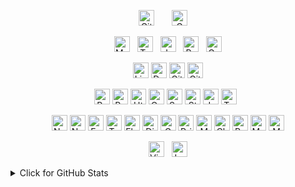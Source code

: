 <p align="center">
  <a href="https://github.com/GilvaniaMoreira" target="_blank"><img src="https://img.shields.io/badge/-@GilvaniaMoreira-282C34?logo=GitHub&logoColor=white" alt="Github logo" title="Github" height="25"></a>
&nbsp;
&nbsp;
&nbsp;
  <a href="mailto:moreiragil84@gmail.com" target="_blank"><img src="https://img.shields.io/badge/-Gmail-282C34?logo=gmail&logoColor=EA4335" alt="Gmail logo" title="Gmail" height="25"></a>
&nbsp;
&nbsp;
</p>

<p align="center">
  <a href="https://github.com/GilvaniaMoreira?tab=repositories" target="_blank"><img src="https://img.shields.io/badge/-code-282C34?logo=Plex&logoColor=white" alt="My repositories" title="Repositories" height="25"></a>
&nbsp;
  <a href="https://github.com/GilvaniaMoreira?tab=repositories&language=typescript" target="_blank"><img src="https://img.shields.io/badge/-Typescript-282C34?logo=Typescript&logoColor=3178C6" alt="Typescript logo" title="Typescript" height="25"></a>
&nbsp;
    <a href="https://github.com/GilvaniaMoreira?tab=repositories&language=javascript" target="_blank"><img src="https://img.shields.io/badge/-Javascript-282C34?logo=javascript&logoColor=F7DF1E" alt="Javascript logo" title="Javascript" height="25"></a>
&nbsp;
  <a href="https://github.com/GilvaniaMoreira?tab=repositories&language=python" target="_blank"><img src="https://img.shields.io/badge/-Python-282C34?logo=Python&logoColor=3776AB" alt="Python logo" title="Python" height="25"></a>
&nbsp;
 <a href="https://github.com/GilvaniaMoreira?tab=repositories&language=go" target="_blank"><img src="https://img.shields.io/badge/-Golang-282C34?logo=Go&logoColor=00ADD8" alt="Golang logo" title="Golang" height="25"></a>
</p>

<p align="center">
  <a href="#"><img src="https://img.shields.io/badge/-Linux-282C34?logo=linux&logoColor=FCC624" alt="Linux logo" title="Linux" height="25"></a>
  <a href="#"><img src="https://img.shields.io/badge/-Docker-282C34?logo=docker&logoColor=2496ED" alt="Docker logo" title="Docker" height="25"></a>
  <a href="#"><img src="https://img.shields.io/badge/-Git-282C34?logo=git&logoColor=F05032" alt="Git logo" title="Git" height="25"></a>
  <a href="#"><img src="https://img.shields.io/badge/-Github-282C34?logo=github&logoColor=white" alt="Github logo" title="Github" height="25"></a>
</p>

<p align="center">
  <a href="#"><img src="https://img.shields.io/badge/-React-282C34?logo=React&logoColor=61DAFB" alt="React logo" title="React" height="25"></a>
  <a href="#"><img src="https://img.shields.io/badge/-Redux-282C34?logo=Redux&logoColor=764ABC" alt="Redux logo" title="Redux" height="25"></a>
  <a href="#"><img src="https://img.shields.io/badge/-Html5-282C34?logo=Html5&logoColor=E34F26" alt="Html5 logo" title="Html5" height="25"></a>
  <a href="#"><img src="https://img.shields.io/badge/-Css3-282C34?logo=Css3&logoColor=1572B6" alt="Css3 logo" title="Css3" height="25"></a>
  <a href="#"><img src="https://img.shields.io/badge/-Sass-282C34?logo=sass&logoColor=CC6699" alt="Sass logo" title="Sass" height="25"></a>
  <a href="#"><img src="https://img.shields.io/badge/-Styled%20Components-282C34?logo=styled-components&logoColor=DB7093" alt="Styled Components logo" title="Styled Components" height="25"></a>
  <a href="#"><img src="https://img.shields.io/badge/-Jest-282C34?logo=jest&logoColor=C21325" alt="Jest logo" title="Jest" height="25"></a>
  <a href="#"><img src="https://img.shields.io/badge/-Testing%20Library-282C34?logo=testinglibrary&logoColor=E33332" alt="Testing Library logo" title="Testing Library" height="25"></a>
&nbsp;
</p>

<p align="center">
  <a href="#"><img src="https://img.shields.io/badge/-NestJS-282C34?logo=nestjs&logoColor=E0234E" alt="NestJS logo" title="NestJS" height="25"></a>
  <a href="#"><img src="https://img.shields.io/badge/-Node-282C34?logo=nodedotjs&logoColor=339933" alt="Node logo" title="Node" height="25"></a>
  <a href="#"><img src="https://img.shields.io/badge/-Express-282C34?logo=express" alt="Express logo" title="Express" height="25"></a>
  <a href="#"><img src="https://img.shields.io/badge/-Tsoa-282C34?logo=tistory&logoColor=29BEB0" alt="Tsoa logo" title="Tsoa" height="25"></a>
  <a href="#"><img src="https://img.shields.io/badge/-Flask-282C34?logo=flask" alt="Flask logo" title="Flask" height="25"></a>
  <a href="#"><img src="https://img.shields.io/badge/-Django%20Rest-282C34?logo=django&logoColor=0C9D58" alt="Django Rest Framework logo" title="Django Rest Framework" height="25"></a>
  <a href="#"><img src="https://img.shields.io/badge/-GORM-282C34?logo=go&logoColor=00ADD8" alt="GORM logo" title="GORM" height="25"></a>
  <a href="#"><img src="https://img.shields.io/badge/-Prisma-282C34?logo=prisma&logoColor=475A70" alt="Prisma logo" title="Prisma" height="25"></a>
  <a href="#"><img src="https://img.shields.io/badge/-Mocha-282C34?logo=mocha&logoColor=8D6748" alt="Mocha logo" title="Mocha" height="25"></a>
  <a href="#"><img src="https://img.shields.io/badge/-Chai-282C34?logo=chai&logoColor=A30701" alt="Chai logo" title="Chai" height="25"></a>
  <a href="#"><img src="https://img.shields.io/badge/-Postgresql-282C34?logo=postgresql&logoColor=4169E1" alt="Postgresql logo" title="Postgresql" height="25"></a>
  <a href="#"><img src="https://img.shields.io/badge/-MySql-282C34?logo=mysql&logoColor=4479A1" alt="MySql logo" title="MySql" height="25"></a>
  <a href="#"><img src="https://img.shields.io/badge/-MongoDB-282C34?logo=mongodb&logoColor=47A248" alt="MongoDB logo" title="MongoDB" height="25"></a>
</p>

<p align="center">
&nbsp;
  <a href="https://github.com/GilvaniaMoreira" target="_blank"><img src="https://badges.pufler.dev/visits/wendryosales/wendryosales?logo=GitHub&label=visits&color=success&logoColor=white&labelColor=282C34" alt="Visits logo" title="Visits" height="25"></a>
&nbsp;
  <a href="https://github.com/GilvaniaMoreira/gilvaniaMoreira" target="_blank"><img src="https://img.shields.io/github/last-commit/GilvaniaMoreira/gilvaniaMoreira?label=profile%20updated&labelColor=282C34" alt="Las update logo" title="Last update" height="25"></a>
&nbsp;
</p>

<details>
<summary>Click for GitHub Stats</summary>
<p align="center">
  <img height="180em" src="https://github-readme-stats.vercel.app/api?username=GilvaniaMoreira&theme=tokyonight&include_all_commits=true&count_private=true"/>
  <img height="180em" src="https://github-readme-stats.vercel.app/api/top-langs/?username=GilvaniaMoreira&layout=compact&langs_count=7&theme=tokyonight"/>
</p>
</details>
